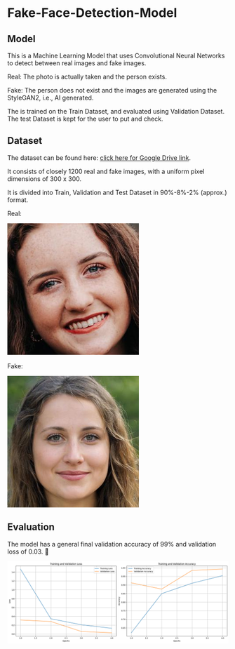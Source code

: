 # Fake-Face-Detection-Model
## Model

This is a Machine Learning Model that uses Convolutional Neural Networks to detect between real images and fake images.

Real: The photo is actually taken and the person exists.

Fake: The person does not exist and the images are generated using the StyleGAN2, i.e., AI generated.

The is trained on the Train Dataset, and evaluated using Validation Dataset. The test Dataset is kept for the user to put and check.


## Dataset

The dataset can be found here: [click here for Google Drive link](https://drive.google.com/drive/folders/15QFBLT2GHWW1nDPj6KwgGiG6auOlZe7T?usp=drive_link).

It consists of closely 1200 real and fake images, with a uniform pixel dimensions of 300 x 300. 

It is divided into Train, Validation and Test Dataset in 90%-8%-2% (approx.) format.

Real:

![Image in Folder](images/real_96.jpg)

Fake:

![Image in Folder](Images/fake_114.jpg)

## Evaluation

The model has a  general final validation accuracy of 99% and validation loss of 0.03. 💪

![Image in Folder](Images/accuracy_loss_img.png)



